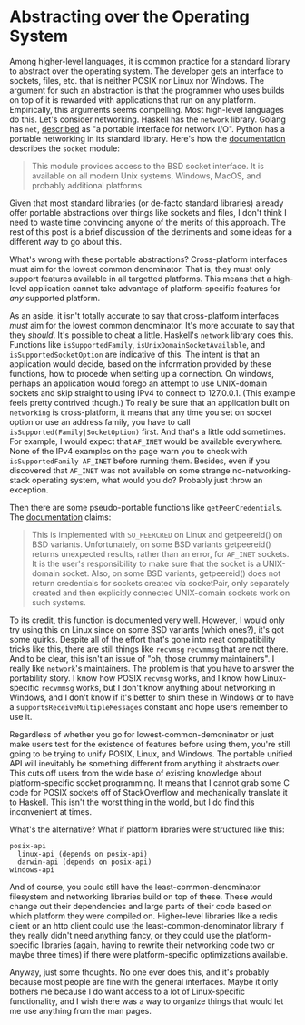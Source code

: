 # Abstracting over the Operating System

Among higher-level languages, it is common practice for a standard library
to abstract over the operating system. The developer gets an interface to
sockets, files, etc. that is neither POSIX nor Linux nor Windows. The
argument for such an abstraction is that the programmer who uses builds
on top of it is rewarded with applications that run on any platform.
Empirically, this arguments seems compelling. Most high-level languages
do this. Let's consider networking. Haskell has the `network` library.
Golang has `net`, [described](https://golang.org/pkg/net/) as "a portable
interface for network I/O". Python has a portable networking in its standard
library. Here's how the [documentation](https://docs.python.org/3/library/socket.html)
describes the `socket` module:

> This module provides access to the BSD socket interface. It is available
> on all modern Unix systems, Windows, MacOS, and probably additional
> platforms.

Given that most standard libraries (or de-facto standard libraries) already
offer portable abstractions over things like sockets and files, I don't think
I need to waste time convincing anyone of the merits of this approach. The
rest of this post is a brief discussion of the detriments and some ideas
for a different way to go about this.

What's wrong with these portable abstractions? Cross-platform interfaces must
aim for the lowest common denominator. That is, they must only support features
available in all targetted platforms. This means that a high-level application
cannot take advantage of platform-specific features for *any* supported
platform.

As an aside, it isn't totally accurate to say that cross-platform interfaces *must* aim
for the lowest common denominator. It's more accurate to say that they
*should*. It's possible to cheat a little. Haskell's `network` library does this. Functions like
`isSupportedFamily`, `isUnixDomainSocketAvailable`, and `isSupportedSocketOption`
are indicative of this. The intent is that an application would decide,
based on the information provided by these functions, how to procede
when setting up a connection. On windows, perhaps an application would
forego an attempt to use UNIX-domain sockets and skip straight to using
IPv4 to connect to 127.0.0.1. (This example feels pretty contrived though.)
To really be sure that an application built on `networking` is cross-platform,
it means that any time you set on socket option or use an address family,
you have to call `isSupported(Family|SocketOption)` first. And that's a
little odd sometimes. For example, I would expect that `AF_INET` would
be available everywhere. None of the IPv4 examples on the page
warn you to check with `isSupportedFamily AF_INET` before running them.
Besides, even if you discovered that `AF_INET` was not available on
some strange no-networking-stack operating system, what would you do?
Probably just throw an exception.

Then there are some pseudo-portable functions like `getPeerCredentials`.
The [documentation](https://hackage.haskell.org/package/network-3.1.1.1/docs/Network-Socket.html#v:getPeerCredential) claims:

> This is implemented with `SO_PEERCRED` on Linux and getpeereid() on BSD
> variants. Unfortunately, on some BSD variants getpeereid() returns unexpected
> results, rather than an error, for `AF_INET` sockets. It is the user's
> responsibility to make sure that the socket is a UNIX-domain socket.
> Also, on some BSD variants, getpeereid() does not return credentials
> for sockets created via socketPair, only separately created and then
> explicitly connected UNIX-domain sockets work on such systems.

To its credit, this function is documented very well. However, I would
only try using this on Linux since on some BSD variants (which ones?),
it's got some quirks. Despite all of the effort that's gone into
neat compatibility tricks like this, there are still things like `recvmsg`
`recvmmsg` that are not there. And to be clear, this isn't an issue
of "oh, those crummy maintainers". I really like `network`'s maintainers.
The problem is that you have to answer the portability story. I know
how POSIX `recvmsg` works, and I know how Linux-specific `recvmmsg`
works, but I don't know anything about networking in Windows, and
I don't know if it's better to shim these in Windows or to have a
`supportsReceiveMultipleMessages` constant and hope users remember
to use it.

Regardless of whether you go for lowest-common-demoninator or just
make users test for the existence of features before using them, you're
still going to be trying to unify POSIX, Linux, and Windows. The
portable unified API will inevitably be something different from
anything it abstracts over. This cuts off users from the wide base
of existing knowledge about platform-specific socket programming.
It means that I cannot grab some C code for POSIX sockets off of
StackOverflow and mechanically translate it to Haskell. This isn't
the worst thing in the world, but I do find this inconvenient at
times.

What's the alternative? What if platform libraries were structured
like this:

```
posix-api
  linux-api (depends on posix-api)
  darwin-api (depends on posix-api)
windows-api
```

And of course, you could still have the least-common-denominator
filesystem and networking libraries build on top of these. These
would change out their dependencies and large parts of
their code based on which platform they were compiled on. Higher-level libraries
like a redis client or an http client could use the least-common-denominator
library if they really didn't need anything fancy, or they could use
the platform-specific libraries (again, having to rewrite their networking
code two or maybe three times) if there were platform-specific
optimizations available.

Anyway, just some thoughts. No one ever does this, and it's probably
because most people are fine with the general interfaces. Maybe it only bothers
me because I do want access to a lot of Linux-specific functionality,
and I wish there was a way to organize things that would let me use anything
from the man pages.
